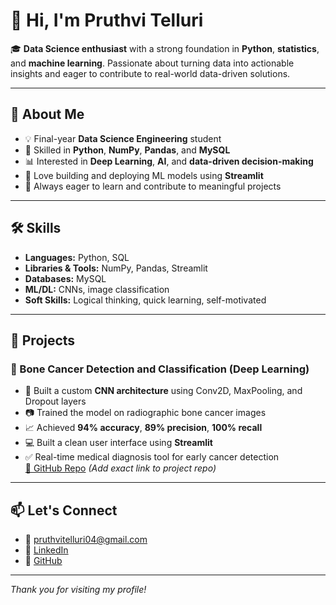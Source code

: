 # 👋 Hi, I'm Pruthvi Telluri

🎓 **Data Science enthusiast** with a strong foundation in **Python**, **statistics**, and **machine learning**. Passionate about turning data into actionable insights and eager to contribute to real-world data-driven solutions.

---

## 🧠 About Me

- 💡 Final-year **Data Science Engineering** student
- 🐍 Skilled in **Python**, **NumPy**, **Pandas**, and **MySQL**
- 📊 Interested in **Deep Learning**, **AI**, and **data-driven decision-making**
- 🧪 Love building and deploying ML models using **Streamlit**
- 🚀 Always eager to learn and contribute to meaningful projects

---

## 🛠️ Skills

- **Languages:** Python, SQL  
- **Libraries & Tools:** NumPy, Pandas, Streamlit  
- **Databases:** MySQL  
- **ML/DL:** CNNs, image classification  
- **Soft Skills:** Logical thinking, quick learning, self-motivated

---

## 🧪 Projects

### 🔬 Bone Cancer Detection and Classification (Deep Learning)
- 🧠 Built a custom **CNN architecture** using Conv2D, MaxPooling, and Dropout layers
- 📷 Trained the model on radiographic bone cancer images
- 📈 Achieved **94% accuracy**, **89% precision**, **100% recall**
- 💻 Built a clean user interface using **Streamlit**
- ✅ Real-time medical diagnosis tool for early cancer detection  
[🔗 GitHub Repo](https://github.com/Pruthvi-Telluri) *(Add exact link to project repo)*

---

## 📫 Let's Connect

- 📧 pruthvitelluri04@gmail.com  
- 🔗 [LinkedIn](https://www.linkedin.com/in/pruthvi-telluri/)  
- 🐙 [GitHub](https://github.com/Pruthvi-Telluri)

---

*Thank you for visiting my profile!*

